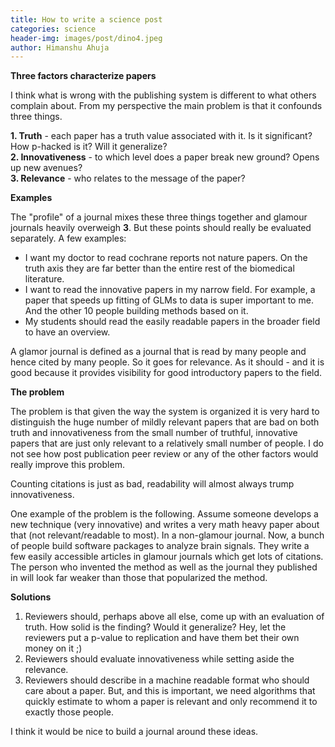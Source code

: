 ```yaml
---
title: How to write a science post
categories: science
header-img: images/post/dino4.jpeg
author: Himanshu Ahuja
---
```


**Three factors characterize papers**

I think what is wrong with the publishing system is different to what others complain about.
From my perspective the main problem is that it confounds three things.

  **1. Truth** - each paper has a truth value associated with it. Is it significant? How p-hacked is it? Will it generalize?<br>
  **2. Innovativeness** - to which level does a paper break new ground? Opens up new avenues?<br>
  **3. Relevance** - who relates to the message of the paper?


**Examples**

The "profile" of a journal mixes these three things together and glamour journals heavily overweigh **3**. But these points should really be evaluated separately. A few examples:

  -  I want my doctor to read cochrane reports not nature papers. On the truth axis they are far better than the entire rest of the biomedical literature.
  - I want to read the innovative papers in my narrow field. For example, a paper that speeds up fitting of GLMs to data is super important to me. And the other 10 people building methods based on it.
  - My students should read the easily readable papers in the broader field to have an overview.

A glamor journal is defined as a journal that is read by many people and hence cited by many people. So it goes for relevance. As it should - and it is good because it provides visibility for good introductory papers to the field.

**The problem**

The problem is that given the way the system is organized it is very hard to distinguish the huge number of mildly relevant papers that are bad on both truth and innovativeness from the small number of truthful, innovative papers that are just only relevant to a relatively small number of people. I do not see how post publication peer review or any of the other factors would really improve this problem.

Counting citations is just as bad, readability will almost always trump innovativeness.

One example of the problem is the following. Assume someone develops a new technique (very innovative) and writes a very math heavy paper about that (not relevant/readable to most). In a non-glamour journal. Now, a bunch of people build software packages to analyze brain signals. They write a few easily accessible articles in glamour journals which get lots of citations. The person who invented the method as well as the journal they published in will look far weaker than those that popularized the method.

**Solutions**

  1. Reviewers should, perhaps above all else, come up with an evaluation of truth. How solid is the finding? Would it generalize? Hey, let the reviewers put a p-value to replication and have them bet their own money on it ;)
  2. Reviewers should evaluate innovativeness while setting aside the relevance.
  3. Reviewers should describe in a machine readable format who should care about a paper. But, and this is important, we need algorithms that quickly estimate to whom a paper is relevant and only recommend it to exactly those people.

I think it would be nice to build a journal around these ideas.
